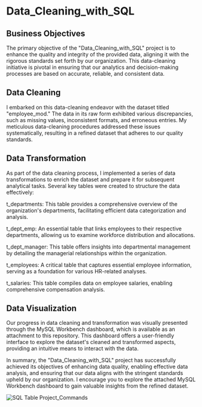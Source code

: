 # Data_Cleaning_with_SQL

## Business Objectives
The primary objective of the "Data_Cleaning_with_SQL" project is to enhance the quality and integrity of the provided data, aligning it with the rigorous standards set forth by our organization. This data-cleaning initiative is pivotal in ensuring that our analytics and decision-making processes are based on accurate, reliable, and consistent data.


## Data Cleaning
I embarked on this data-cleaning endeavor with the dataset titled "employee_mod." The data in its raw form exhibited various discrepancies, such as missing values, inconsistent formats, and erroneous entries. My meticulous data-cleaning procedures addressed these issues systematically, resulting in a refined dataset that adheres to our quality standards.


## Data Transformation
As part of the data cleaning process, I implemented a series of data transformations to enrich the dataset and prepare it for subsequent analytical tasks. Several key tables were created to structure the data effectively:

t_departments: This table provides a comprehensive overview of the organization's departments, facilitating efficient data categorization and analysis.

t_dept_emp: An essential table that links employees to their respective departments, allowing us to examine workforce distribution and allocations.

t_dept_manager: This table offers insights into departmental management by detailing the managerial relationships within the organization.

t_employees: A critical table that captures essential employee information, serving as a foundation for various HR-related analyses.

t_salaries: This table compiles data on employee salaries, enabling comprehensive compensation analysis.


## Data Visualization
Our progress in data cleaning and transformation was visually presented through the MySQL Workbench dashboard, which is available as an attachment to this repository. This dashboard offers a user-friendly interface to explore the dataset's cleaned and transformed aspects, providing an intuitive means to interact with the data.

In summary, the "Data_Cleaning_with_SQL" project has successfully achieved its objectives of enhancing data quality, enabling effective data analysis, and ensuring that our data aligns with the stringent standards upheld by our organization. I encourage you to explore the attached MySQL Workbench dashboard to gain valuable insights from the refined dataset.


![SQL Table Project_Commands](https://github.com/Olanrewaju0909/Data_Cleaning_with_SQL/assets/145834983/cda104ce-2ffd-49da-a7c6-4774d326cd5b)

